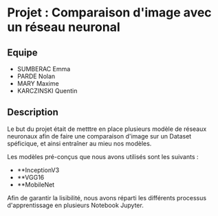 # Projet : Comparaison d'image avec un réseau neuronal

## Equipe
* SUMBERAC Emma
* PARDE Nolan
* MARY Maxime
* KARCZINSKI Quentin

## Description

Le but du projet était de metttre en place plusieurs modèle de réseaux neuronaux afin de faire une comparaison d'image sur un Dataset spéficique, et ainsi entraîner au mieu nos modèles.

Les modèles pré-conçus que nous avons utilisés sont les suivants :
* **InceptionV3
* **VGG16
* **MobileNet

Afin de garantir la lisibilité, nous avons réparti les différents processus d'apprentissage en plusieurs Notebook Jupyter.
